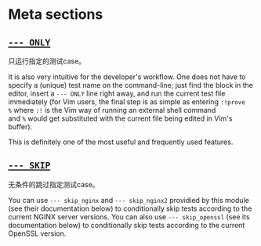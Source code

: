 # Meta sections

## [`--- ONLY`](https://metacpan.org/pod/Test::Nginx::Socket#-ONLY)

只运行指定的测试case。 

It is also very intuitive for the developer's workflow. One does not have to specify a (unique) test name on the command-line; just find the block in the editor, insert a `--- ONLY` line right away, and run the current test file immediately (for Vim users, the final step is as simple as entering `:!prove %` where `:!` is the Vim way of running an external shell command and `%` would get substituted with the current file being edited in Vim's buffer).

This is definitely one of the most useful and frequently used features.

## [`--- SKIP`](https://metacpan.org/pod/Test::Nginx::Socket#-SKIP)

无条件的跳过指定测试case。

You can use `--- skip_nginx` and `--- skip_nginx2` providied by this module (see their documentation below) to conditionally skip tests according to the current NGINX server versions. You can also use `--- skip_openssl` (see its documentation below) to conditionally skip tests according to the current OpenSSL version.


